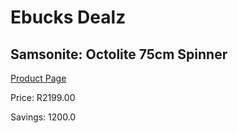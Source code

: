 
# Ebucks Dealz
## Samsonite: Octolite 75cm Spinner
[Product Page](https://www.ebucks.com/web/shop/productSelected.do?prodId=548703849&catId=363334443)

Price: R2199.00

Savings: 1200.0


	